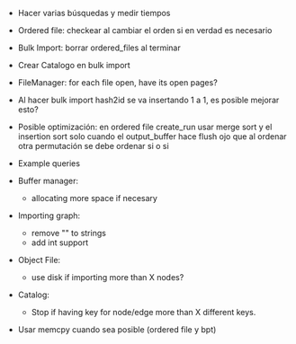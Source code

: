 - Hacer varias búsquedas y medir tiempos

- Ordered file: checkear al cambiar el orden si en verdad es necesario
- Bulk Import: borrar ordered_files al terminar

- Crear Catalogo en bulk import
- FileManager: for each file open, have its open pages?
- Al hacer bulk import hash2id se va insertando 1 a 1, es posible mejorar esto?
- Posible optimización: en ordered file create_run usar merge sort y el insertion sort solo cuando el output_buffer hace flush
  ojo que al ordenar otra permutación se debe ordenar si o si
- Example queries
- Buffer manager:
    - allocating more space if necesary
- Importing graph:
    - remove "" to strings
    - add int support
- Object File:
    - use disk if importing more than X nodes?
- Catalog:
    - Stop if having key for node/edge more than X different keys.
- Usar memcpy cuando sea posible (ordered file y bpt)